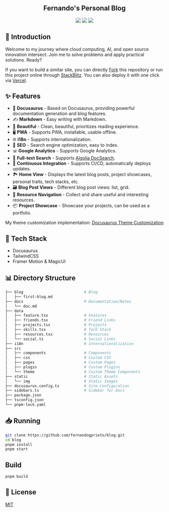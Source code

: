 <h2 align="center">
Fernando's Personal Blog
</h2>
<p align="center">
<a href="https://vercel.com/new/clone?repository-url=https://github.com/fernandogprieto/blog/tree/main&project-name=blog&repo-name=blog" rel="nofollow"><img src="https://vercel.com/button"></a>
<a href="https://app.netlify.com/start/deploy?repository=https://github.com/fernandogprieto/blog" rel="nofollow"><img src="https://www.netlify.com/img/deploy/button.svg"></a>
<a href="https://stackblitz.com/github/fernandogprieto/blog" rel="nofollow"><img src="https://developer.stackblitz.com/img/open_in_stackblitz.svg"></a>
</p>

## 👋 Introduction

Welcome to my journey where cloud computing, AI, and open source innovation intersect. Join me to solve problems and apply practical solutions. Ready?

If you want to build a similar site, you can directly [Fork](https://github.com/kuizuo/fernandogprieto/fork) this repository or run this project online through [StackBlitz](https://stackblitz.com/github/fernandogprieto/blog). You can also deploy it with one click via [Vercel](https://vercel.com/new/clone?repository-url=https://github.com/fernandogprieto/blog/tree/main&project-name=blog&repo-name=blog).

## ✨ Features

- 🦖 **Docusaurus** - Based on Docusaurus, providing powerful documentation generation and blog features.
- ✍️ **Markdown** - Easy writing with Markdown.
- 🎨 **Beautiful** - Clean, beautiful, prioritizes reading experience.
- 🖥️ **PWA** - Supports PWA, installable, usable offline.
- 🌐 **i18n** - Supports internationalization.
- 💯 **SEO** - Search engine optimization, easy to index.
- 📊 **Google Analytics** - Supports Google Analytics.
- 🔎 **Full-text Search** - Supports [Algolia DocSearch](https://github.com/algolia/docsearch).
- 🚀 **Continuous Integration** - Supports CI/CD, automatically deploys updates.
- 🏞️ **Home View** - Displays the latest blog posts, project showcases, personal traits, tech stacks, etc.
- 🗃️ **Blog Post Views** - Different blog post views: list, grid.
- 🌈 **Resource Navigation** - Collect and share useful and interesting resources.
- 📦 **Project Showcase** - Showcase your projects, can be used as a portfolio.

My theme customization implementation: [Docusaurus Theme Customization](https://fernandogprieto.com/docs/docusaurus-guides)

## :wrench: Tech Stack

- Docusaurus
- TailwindCSS
- Framer Motion & MagicUI

## 📊 Directory Structure

```bash
├── blog                           # Blog
│   ├── first-blog.md
├── docs                           # Documentation/Notes
│   └── doc.md
├── data
│   ├── feature.tsx                # Features
│   ├── friends.tsx                # Friend Links
│   ├── projects.tsx               # Projects
│   ├── skills.tsx                 # Tech Stack
│   ├── resources.tsx              # Resources
│   └── social.ts                  # Social Links
├── i18n                           # Internationalization
├── src
│   ├── components                 # Components
│   ├── css                        # Custom CSS
│   ├── pages                      # Custom Pages
│   ├── plugin                     # Custom Plugins
│   └── theme                      # Custom Theme Components
├── static                         # Static Assets
│   └── img                        # Static Images
├── docusaurus.config.ts           # Site Configuration
├── sidebars.ts                    # Sidebar for Docs
├── package.json
├── tsconfig.json
└── pnpm-lock.yaml
```

## 📥 Running

```bash
git clone https://github.com/fernandogprieto/blog.git
cd blog
pnpm install
pnpm start
```

## Build

```bash
pnpm build
```

<!-- ## 📷 Screenshots

<img width="1471" alt="Live Demo" src="https://github.com/kuizuo/blog/blob/main/static/img/og.png?raw=true"> -->

## 📝 License

[MIT](./LICENSE)
